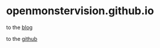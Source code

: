 # openmonstervision.github.io
to the <a href="https://openmonstervision.github.io/blog/">blog</a> 

to the [github](https://github.com/openmonstervision.com)

<!-- Global site tag (gtag.js) - Google Analytics -->
<script async src="https://www.googletagmanager.com/gtag/js?id=UA-106153462-1"></script>
<script>
  window.dataLayer = window.dataLayer || [];
  function gtag(){dataLayer.push(arguments);}
  gtag('js', new Date());

  gtag('config', 'UA-106153462-1');
</script>


